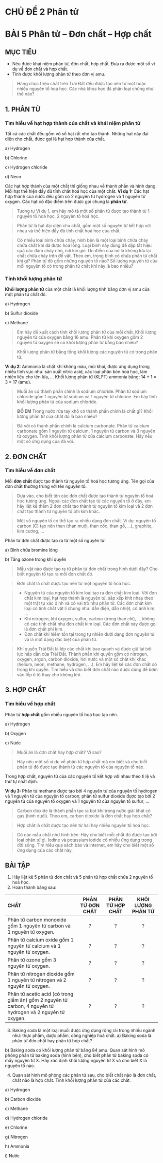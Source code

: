 # CHỦ ĐỀ 2 Phân tử

# BÀI 5 Phân tử – Đơn chất – Hợp chất

## MỤC TIÊU
- Nêu được khái niệm phân tử, đơn chất, hợp chất. Đưa ra được một số ví dụ về đơn chất và hợp chất.
- Tính được khối lượng phân tử theo đơn vị amu.

> Hàng chục triệu chất trên Trái Đất đều được tạo nên từ một hoặc nhiều nguyên tố hoá học. Các nhà khoa học đã phân loại chúng như thế nào?

## 1. PHÂN TỬ

### Tìm hiểu về hạt hợp thành của chất và khái niệm phân tử

Tất cả các chất đều gồm vô số hạt rất nhỏ tạo thành. Những hạt này đại diện cho chất, được gọi là hạt hợp thành của chất.

a) Hydrogen

b) Chlorine

c) Hydrogen chloride

d) Neon

Các hạt hợp thành của một chất thì giống nhau về thành phần và hình dạng. Mỗi hạt thể hiện đầy đủ tính chất hoá học của một chất.
**Ví dụ 1:** Các hạt hợp thành của nước đều gồm có 2 nguyên tử hydrogen và 1 nguyên tử oxygen.
Các hạt có đặc điểm trên được gọi chung là **phân tử**.

> Tương tự Ví dụ 1, em hãy mô tả một số phân tử được tạo thành từ 1 nguyên tố hoá học, 2 nguyên tố hoá học.

> Phân tử là hạt đại diện cho chất, gồm một số nguyên tử kết hợp với nhau và thể hiện đầy đủ tính chất hoá học của chất.

> Có nhiều loại bình chữa cháy, hình bên là một loại bình chữa cháy chứa chất khí đã được hoá lỏng. Loại bình này dùng để dập tắt hiệu quả các đám cháy nhỏ, nơi kín gió. Ưu điểm của nó là không lưu lại chất chữa cháy trên đồ vật.
> Theo em, trong bình có chứa phân tử chất khí gì? Phân tử đó gồm những nguyên tố nào? Số lượng nguyên tử của mỗi nguyên tố có trong phân tử chất khí này là bao nhiêu?

### Tính khối lượng phân tử

**Khối lượng phân tử** của một chất là khối lượng tính bằng đơn vị amu của một phân tử chất đó.

a) Hydrogen

b) Sulfur dioxide

c) Methane

> Em hãy đề xuất cách tính khối lượng phân tử của mỗi chất.
> Khối lượng nguyên tử của oxygen bằng 16 amu. Phân tử khí oxygen gồm 2 nguyên tử oxygen sẽ có khối lượng phân tử bằng bao nhiêu?

> Khối lượng phân tử bằng tổng khối lượng các nguyên tử có trong phân tử.

**Ví dụ 2:** Ammonia là chất khí không màu, mùi khai, được ứng dụng trong nhiều lĩnh vực như: sản xuất nitric acid, các loại phân bón hoá học, làm nhiên liệu cho tên lửa, ...
Khối lượng phân tử (KLPT) ammonia bằng: 14 + 1 × 3 = 17 (amu).

> Muối ăn có thành phần chính là sodium chloride. Phân tử sodium chloride gồm 1 nguyên tử sodium và 1 nguyên tử chlorine. Em hãy tính khối lượng phân tử của sodium chloride.

> **ĐỐ EM**
> Trong nước rửa tay khô có thành phần chính là chất gì? Khối lượng phân tử của chất đó là bao nhiêu?

> Đá vôi có thành phần chính là calcium carbonate. Phân tử calcium carbonate gồm 1 nguyên tử calcium, 1 nguyên tử carbon và 3 nguyên tử oxygen. Tính khối lượng phân tử của calcium carbonate. Hãy nêu một số ứng dụng của đá vôi.

## 2. ĐƠN CHẤT

### Tìm hiểu về đơn chất

Mỗi **đơn chất** được tạo thành từ nguyên tố hoá học tương ứng. Tên gọi của đơn chất thường trùng với tên nguyên tố.

>  Dựa vào, cho biết tên các đơn chất được tạo thành từ nguyên tố hoá học tương ứng.
>  Ngoài các đơn chất tạo từ các nguyên tố ở đây, em hãy liệt kê thêm 2 đơn chất tạo thành từ nguyên tố kim loại và 2 đơn chất tạo thành từ nguyên tố phi kim khác.

> Một số nguyên tố có thể tạo ra nhiều dạng đơn chất. Ví dụ: nguyên tố carbon (C) tạo nên than (than muội, than cốc, than gỗ, ...), graphite, kim cương, ...

Phân tử đơn chất được tạo ra từ một số nguyên tử.

a) Bình chứa bromine lỏng

b) Tầng ozone trong khí quyển

> Mẫu vật nào được tạo ra từ phân tử đơn chất trong hình dưới đây? Cho biết nguyên tố tạo ra mỗi đơn chất đó.

> Đơn chất là chất được tạo nên từ một nguyên tố hoá học.

> * Nguyên tử của nguyên tố kim loại tạo ra đơn chất kim loại. Với đơn chất kim loại, hạt hợp thành là nguyên tử, sắp xếp khít nhau theo một trật tự xác định và có vai trò như phân tử. Các đơn chất kim loại có tính chất vật lí chung như: dẫn điện, dẫn nhiệt, có ánh kim, ...
> * Khi nitrogen, khí oxygen, sulfur, carbon (trong than chì), ... không có các tính chất như đơn chất kim loại. Các đơn chất này được gọi là đơn chất phi kim.
> * Đơn chất khí hiếm tồn tại trong tự nhiên dưới dạng đơn nguyên tử và là một dạng đặc biệt của phân tử.

> Khí quyển Trái Đất là lớp các chất khí bao quanh và được giữ lại bởi lực hấp dẫn của Trái Đất. Thành phần khí quyển gồm có nitrogen, oxygen, argon, carbon dioxide, hơi nước và một số chất khí khác (helium, neon, methane, hydrogen, ...). Em hãy liệt kê các đơn chất có trong khí quyển. Tìm hiểu và cho biết đơn chất nào được dùng để bơm vào lốp ô tô thay cho không khí.

## 3. HỢP CHẤT

### Tìm hiểu về hợp chất

Phân tử **hợp chất** gồm nhiều nguyên tố hoá học tạo nên.

a) Hydrogen

b) Oxygen

c) Nước

>  Muối ăn là đơn chất hay hợp chất? Vì sao?

>  Hãy nêu một số ví dụ về phân tử hợp chất mà em biết và cho biết phân tử đó được tạo thành từ các nguyên tố của nguyên tố nào.

Trong hợp chất, nguyên tử của các nguyên tố kết hợp với nhau theo tỉ lệ và thứ tự nhất định.

**Ví dụ 3:** Phân tử methane được tạo bởi 4 nguyên tử của nguyên tố hydrogen và 1 nguyên tử của nguyên tố carbon; phân tử sulfur dioxide được tạo bởi 2 nguyên tử của nguyên tố oxygen và 1 nguyên tử của nguyên tố sulfur; ...

> Carbon dioxide là thành phần tạo ra bọt khí trong nước giải khát có gas (hình dưới). Theo em, carbon dioxide là đơn chất hay hợp chất?

> Hợp chất là chất được tạo nên từ hai hay nhiều nguyên tố hoá học.

> Có các mẩu chất như hình bên:
> Hãy cho biết mỗi chất đó được tạo bởi loại phân tử gì.
> Iodine và potassium iodide có nhiều ứng dụng trong đời sống. Tìm hiểu qua sách báo và internet, em hãy cho biết một số ứng dụng của các chất này.

## BÀI TẬP

1. Hãy liệt kê 5 phân tử đơn chất và 5 phân tử hợp chất chứa 2 nguyên tố hoá học.
2. Hoàn thành bảng sau:

| CHẤT | PHÂN TỬ ĐƠN CHẤT | PHÂN TỬ HỢP CHẤT | KHỐI LƯỢNG PHÂN TỬ |
| :--- | :---: | :---: | :---: |
| Phân tử carbon monoxide gồm 1 nguyên tử carbon và 1 nguyên tử oxygen. | ? | ? | ? |
| Phân tử calcium oxide gồm 1 nguyên tử calcium và 1 nguyên tử oxygen. | ? | ? | ? |
| Phân tử ozone gồm 3 nguyên tử oxygen. | ? | ? | ? |
| Phân tử nitrogen dioxide gồm 1 nguyên tử nitrogen và 2 nguyên tử oxygen. | ? | ? | ? |
| Phân tử acetic acid (có trong giấm ăn) gồm 2 nguyên tử carbon, 4 nguyên tử hydrogen và 2 nguyên tử oxygen. | ? | ? | ? |

3. Baking soda là một loại muối được ứng dụng rộng rãi trong nhiều ngành như: thực phẩm, dược phẩm, công nghiệp hoá chất.
a) Baking soda là phân tử đơn chất hay phân tử hợp chất?

b) Baking soda có khối lượng phân tử bằng 84 amu. Quan sát hình mô phỏng phân tử baking soda (hình bên), cho biết phân tử baking soda có mấy nguyên tử X. Hãy xác định khối lượng nguyên tử X và cho biết X là nguyên tố nào.

4. Quan sát hình mô phỏng các phân tử sau, cho biết chất nào là đơn chất, chất nào là hợp chất. Tính khối lượng phân tử của các chất.

a) Hydrogen

b) Carbon dioxide

c) Methane

d) Hydrogen chloride

e) Chlorine

g) Nitrogen

h) Ammonia

i) Nước
